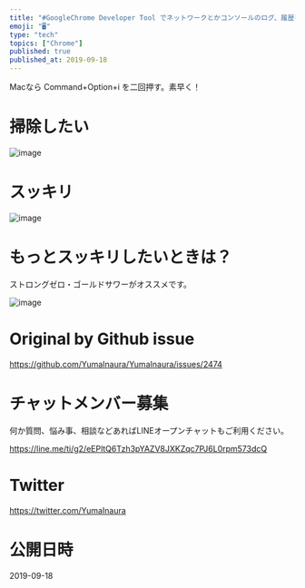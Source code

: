 ```yaml
---
title: "#GoogleChrome Developer Tool でネットワークとかコンソールのログ、履歴を消去・リセットしてスッキリする方法は一度"
emoji: "🖥"
type: "tech"
topics: ["Chrome"]
published: true
published_at: 2019-09-18
---
```


Macなら Command+Option+i を二回押す。素早く！

# 掃除したい

![image](https://user-images.githubusercontent.com/13635059/65084468-3ec03480-d9e6-11e9-821c-6ce72f7f24f1.png)

# スッキリ

![image](https://user-images.githubusercontent.com/13635059/65084489-50094100-d9e6-11e9-8379-fcb654824480.png)

# もっとスッキリしたいときは？

ストロングゼロ・ゴールドサワーがオススメです。

![image](https://user-images.githubusercontent.com/13635059/65084606-a9717000-d9e6-11e9-86e7-770497396d8a.png)


# Original by Github issue

https://github.com/YumaInaura/YumaInaura/issues/2474








<!-- Update From Qiita API -->

# チャットメンバー募集


何か質問、悩み事、相談などあればLINEオープンチャットもご利用ください。

https://line.me/ti/g2/eEPltQ6Tzh3pYAZV8JXKZqc7PJ6L0rpm573dcQ





# Twitter


https://twitter.com/YumaInaura


<!-- Update From Qiita API -->



# 公開日時

2019-09-18
